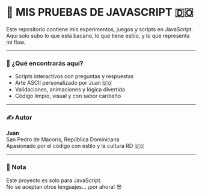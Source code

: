 
# 🧪 MIS PRUEBAS DE JAVASCRIPT 🇩🇴

Este repositorio contiene mis experimentos, juegos y scripts en JavaScript.  
Aquí solo subo lo que está bacano, lo que tiene estilo, y lo que representa mi flow.

---

### 🎯 ¿Qué encontrarás aquí?

- Scripts interactivos con preguntas y respuestas
- Arte ASCII personalizado por Juan 🇩🇴
- Validaciones, animaciones y lógica divertida
- Código limpio, visual y con sabor caribeño

---

### ✍️ Autor

**Juan**  
San Pedro de Macorís, República Dominicana  
Apasionado por el código con estilo y la cultura RD 🇩🇴

---

### 📌 Nota

Este proyecto es solo para JavaScript.  
No se aceptan otros lenguajes... ¡por ahora! 😎
